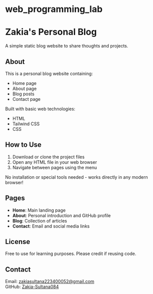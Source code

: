 # web_programming_lab
# Zakia's Personal Blog

A simple static blog website to share thoughts and projects.

## About
This is a personal blog website containing:
- Home page
- About page
- Blog posts
- Contact page

Built with basic web technologies:
- HTML
- Tailwind CSS
- CSS

## How to Use
1. Download or clone the project files
2. Open any HTML file in your web browser
3. Navigate between pages using the menu

No installation or special tools needed - works directly in any modern browser!

## Pages
- **Home**: Main landing page
- **About**: Personal introduction and GitHub profile
- **Blog**: Collection of articles
- **Contact**: Email and social media links

## License
Free to use for learning purposes. Please credit if reusing code.

## Contact
Email: zakiasultana223400052@gmail.com  
GitHub: [Zakia-Sultana084](https://github.com/Zakia-Sultana084)
